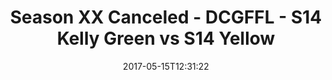 ---
title: Season XX Canceled - DCGFFL - S14 Kelly Green vs S14 Yellow
teams-score:
- team: _teams/s14-kelly.md
  score: 20
- team: _teams/s14-yellow.md
  score: 26
mvp: Kurt, Clemons
game-ball: Tackney, Rachel
season: 14
week: 0
date: '2017-05-15T12:31:22'
pageid: season-14-playoffs-may-14-2017-5097-vs-5109
---